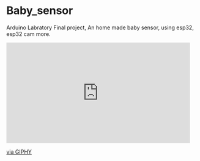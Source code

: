 # Baby_sensor
Arduino Labratory Final project, An home made baby sensor, using esp32, esp32 cam more.
<iframe src="https://giphy.com/embed/2Qs2hKWMvEzdu" width="480" height="264" style="" frameBorder="0" class="giphy-embed" allowFullScreen></iframe><p><a href="https://giphy.com/gifs/baby-crying-who-framed-roger-rabbit-2Qs2hKWMvEzdu">via GIPHY</a></p>

